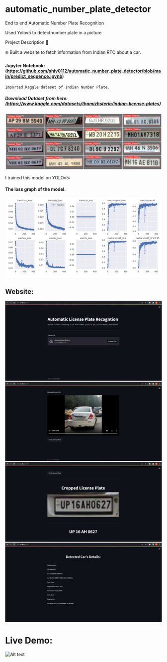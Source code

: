 # automatic_number_plate_detector
End to end Automatic Number Plate Recognition

Used Yolov5 to detectnumber plate in a picture

Project Description 📄

❄️ Built a website to fetch information from Indian RTO about a car.

#### Jupyter Notebook: (https://github.com/shiv0112/automatic_number_plate_detector/blob/main/predict_sequence.ipynb)

```
Imported Kaggle dataset of Indian Number Plate. 
```
##### Download Dataset from here: (https://www.kaggle.com/datasets/thamizhsterio/indian-license-plates)

![Alt text](https://github.com/shiv0112/automatic_number_plate_detector/raw/main/screenshots/datanp.jpg)

I trained this model on YOLOv5:

#### The loss graph of the model:

![Alt text](https://github.com/shiv0112/automatic_number_plate_detector/raw/main/screenshots/metric.jpg)

## Website:

![Alt text](https://github.com/shiv0112/automatic_number_plate_detector/raw/main/screenshots/1.jpg)
![Alt text](https://github.com/shiv0112/automatic_number_plate_detector/raw/main/screenshots/2.jpg)
![Alt text](https://github.com/shiv0112/automatic_number_plate_detector/raw/main/screenshots/3.jpg)
![Alt text](https://github.com/shiv0112/automatic_number_plate_detector/raw/main/screenshots/4.jpg)

# Live Demo:
![Alt text](https://github.com/shiv0112/automatic_number_plate_detector/raw/main/screenshots/demo.gif)